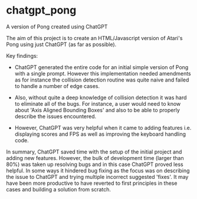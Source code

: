 # chatgpt_pong
A version of Pong created using ChatGPT

The aim of this project is to create an HTML/Javascript version of Atari's Pong using just ChatGPT (as far as possible).

Key findings:

- ChatGPT generated the entire code for an initial simple version of Pong with a single prompt. However this implementation needed amendments as for instance the collision detection routine was quite naive and failed to handle a number of edge cases.

- Also, without quite a deep knowledge of collision detection it was hard to eliminate all of the bugs. For instance, a user would need to know about 'Axis Aligned Bounding Boxes' and also to be able to properly describe the issues encountered.

- However, ChatGPT was very helpful when it came to adding features i.e. displaying scores and FPS as well as improving the keyboard handling code.

In summary, ChatGPT saved time with the setup of the initial project and adding new features. However, the bulk of development time (larger than 80%) was taken up resolving bugs and in this case ChatGPT proved less helpful. In some ways it hindered bug fixing as the focus was on describing the issue to ChatGPT and trying multiple incorrect suggested 'fixes'. It may have been more productive to have reverted to first principles in these cases and building a solution from scratch.


